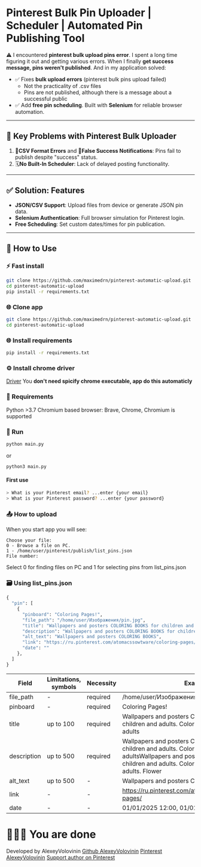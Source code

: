 # Pinterest Bulk Pin Uploader | Scheduler | Automated Pin Publishing Tool
⚠️ I encountered **pinterest bulk upload pins error**. I spent a long time figuring it out and getting various errors. When I finally **get success message, pins weren't published**. And in my application solved:
- ✅ Fixes **bulk upload errors** (pinterest bulk pins upload failed) 
	- Not the practicality of .csv files
	- Pins are not published, although there is a message about a successful public
- ✅ Add **free pin scheduling**. Built with **Selenium** for reliable browser automation.

---
## 🔧 Key Problems with Pinterest Bulk Uploader
1. 🛑**CSV Format Errors** and 🚨**False Success Notifications**: Pins fail to publish despite "success" status.
2. 🗓️**No Built-In Scheduler**: Lack of delayed posting functionality.

---

## ✅ Solution: Features
- **JSON/CSV Support**: Upload files from device or generate JSON pin data.
- **Selenium Authentication**: Full browser simulation for Pinterest login.
- **Free Scheduling**: Set custom dates/times for pin publication.

---

## 🚀 How to Use
### ⚡ Fast install
```bash
git clone https://github.com/maximedrn/pinterest-automatic-upload.git
cd pinterest-automatic-upload
pip install -r requirements.txt
```
### 🌐 Clone app
```bash
git clone https://github.com/maximedrn/pinterest-automatic-upload.git
cd pinterest-automatic-upload
```
### 🌐 Install requirements
```bash
pip install -r requirements.txt
```
### ⚙️ Install chrome driver
[Driver](https://googlechromelabs.github.io/chrome-for-testing/)
You **don't need spicify chrome executable, app do this automaticly**
### 📑 Requirements
Python >3.7
Chromium based browser: Brave, Chrome, Chromium is supported
### 🏁 Run
```bash
python main.py
```
or 
```bash
python3 main.py
```
#### First use
```bash
> What is your Pinterest email? ...enter {your email}
> What is your Pinterest password? ...enter {your password}
```
### 📤 How to upload
When you start app you will see:
```
Choose your file:
0 - Browse a file on PC.
1 - /home/user/pinterest/publish/list_pins.json
File number: 
```
Select 0 for finding files on PC and 1 for selecting pins from list_pins.json
### 🗃️ Using list_pins.json
```python
{
  "pin": [
    {
      "pinboard": "Coloring Pages!",
      "file_path": "/home/user/Изображения/pin.jpg",
      "title": "Wallpapers and posters COLORING BOOKS for children and adults. Coloring book for children and adults",
      "description": "Wallpapers and posters COLORING BOOKS for children and adults. Coloring book for children and adultsWallpapers and posters COLORING BOOKS for children and adults. Coloring book for children and adults. Flower",
      "alt_text": "Wallpapers and posters COLORING BOOKS",
      "link": "https://ru.pinterest.com/atomacssowtware/coloring-pages/",
      "date": ""
    },
  ]
}
```

| Field       | Limitations, symbols | Necessity | Example                                                                                                                                                                                                          |
| ----------- | -------------------- | --------- | ---------------------------------------------------------------------------------------------------------------------------------------------------------------------------------------------------------------- |
| file_path   | -                    | required  | /home/user/Изображения/pin.jpg                                                                                                                                                                                   |
| pinboard    | -                    | required  | Coloring Pages!                                                                                                                                                                                                  |
| title       | up to 100            | required  | Wallpapers and posters COLORING BOOKS for children and adults. Coloring book for children and adults                                                                                                             |
| description | up to 500            | required  | Wallpapers and posters COLORING BOOKS for children and adults. Coloring book for children and adultsWallpapers and posters COLORING BOOKS for children and adults. Coloring book for children and adults. Flower |
| alt_text    | up to 500            | -         | Wallpapers and posters COLORING BOOKS                                                                                                                                                                            |
| link        | -                    | -         | https://ru.pinterest.com/atomacssowtware/coloring-pages/                                                                                                                                                         |
| date        | -                    | -         | 01/01/2025 12:00, 01/01/2025 12:00 or ""                                                                                                                                                                         |
# 💯🚀🎯 You are done
Developed by AlexeyVolovinin
[Github AlexeyVolovinin](https://github.com/AlexeyVolovinin)
[Pinterest AlexeyVolovinin](https://de.pinterest.com/atomacssowtware/)
[Support author on Pinterest](http://sites.google.com/view/color-mosaic-coloring-pages/%D1%85%D0%B0%D1%82%D0%BD%D1%8F%D1%8F-%D1%81%D1%82%D0%B0%D1%80%D0%BE%D0%BD%D0%BA%D0%B0)
